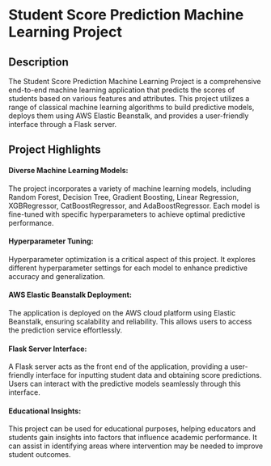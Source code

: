 # Student Score Prediction Machine Learning Project

## Description
The Student Score Prediction Machine Learning Project is a comprehensive end-to-end machine learning application that predicts the scores of students based on various features and attributes. This project utilizes a range of classical machine learning algorithms to build predictive models, deploys them using AWS Elastic Beanstalk, and provides a user-friendly interface through a Flask server.

## Project Highlights

#### Diverse Machine Learning Models: 
The project incorporates a variety of machine learning models, including Random Forest, Decision Tree, Gradient Boosting, Linear Regression, XGBRegressor, CatBoostRegressor, and AdaBoostRegressor. Each model is fine-tuned with specific hyperparameters to achieve optimal predictive performance.

#### Hyperparameter Tuning: 
Hyperparameter optimization is a critical aspect of this project. It explores different hyperparameter settings for each model to enhance predictive accuracy and generalization.

#### AWS Elastic Beanstalk Deployment: 
The application is deployed on the AWS cloud platform using Elastic Beanstalk, ensuring scalability and reliability. This allows users to access the prediction service effortlessly.

#### Flask Server Interface: 
A Flask server acts as the front end of the application, providing a user-friendly interface for inputting student data and obtaining score predictions. Users can interact with the predictive models seamlessly through this interface.

#### Educational Insights:
This project can be used for educational purposes, helping educators and students gain insights into factors that influence academic performance. It can assist in identifying areas where intervention may be needed to improve student outcomes. 
